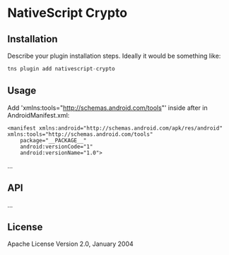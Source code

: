 # NativeScript Crypto


## Installation

Describe your plugin installation steps. Ideally it would be something like:

```javascript
tns plugin add nativescript-crypto
```

## Usage

Add 'xmlns:tools="http://schemas.android.com/tools"' inside <manifest> after in AndroidManifest.xml:
```
<manifest xmlns:android="http://schemas.android.com/apk/res/android" xmlns:tools="http://schemas.android.com/tools"
	package="__PACKAGE__"
	android:versionCode="1"
	android:versionName="1.0">
```

...

## API

...

## License

Apache License Version 2.0, January 2004
